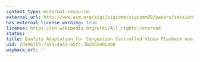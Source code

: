 ```yaml
---
content_type: external-resource
external_url: http://www.acm.org/sigs/sigcomm/sigcomm99/papers/session5-3.html
has_external_license_warning: true
license: https://en.wikipedia.org/wiki/All_rights_reserved
status: ''
title: Quality Adaptation for Congestion Controlled Video Playback over the Internet
uid: 2de067b5-7a51-4a42-a5fc-3b205be0cab8
wayback_url: ''
---
```

